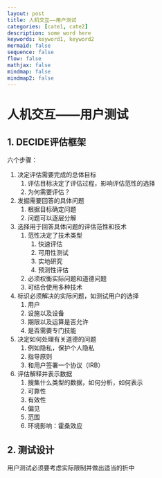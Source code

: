 ```yaml
---
layout: post
title: 人机交互——用户测试
categories: [cate1, cate2]
description: some word here
keywords: keyword1, keyword2
mermaid: false
sequence: false
flow: false
mathjax: false
mindmap: false
mindmap2: false
---
```


# 人机交互——用户测试

## 1. DECIDE评估框架

六个步骤：

1. 决定评估需要完成的总体目标
   1. 评估目标决定了评估过程，影响评估范性的选择
   2. 为何需要评估？
2. 发掘需要回答的具体问题
   1. 根据目标确定问题
   2. 问题可以逐层分解
3. 选择用于回答具体问题的评估范性和技术
   1. 范性决定了技术类型
      1. 快速评估
      2. 可用性测试
      3. 实地研究
      4. 预测性评估
   2. 必须权衡实际问题和道德问题
   3. 可结合使用多种技术
4. 标识必须解决的实际问题，如测试用户的选择
   1. 用户
   2. 设施以及设备
   3. 期限以及运算是否允许
   4. 是否需要专门技能
5. 决定如何处理有关道德的问题
   1. 例如隐私，保护个人隐私
   2. 指导原则
   3. 和用户签署一个协议（IRB）
6. 评估解释并表示数据
   1. 搜集什么类型的数据，如何分析，如何表示
   2. 可靠性
   3. 有效性
   4. 偏见
   5. 范围
   6. 环境影响：霍桑效应

## 2. 测试设计

用户测试必须要考虑实际限制并做出适当的折中

